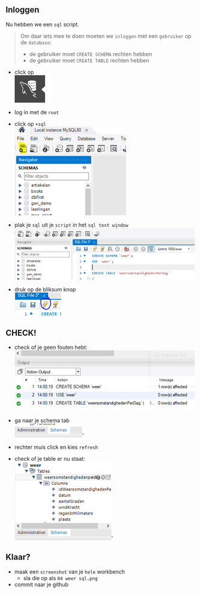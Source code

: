 
## Inloggen

Nu hebben we een `sql` script.
> Om daar iets mee te doen moeten we `inloggen` met een `gebruiker` op de `database`:
> - de gebruiker moet `CREATE SCHEMA` rechten hebben 
> - de gebruiker moet `CREATE TABLE` rechten hebben 

- click op
</br>![](img/dbman.PNG)

- log in met de `root`
- click op `+sql`
</br>![](img/plussql.PNG)

- plak je `sql` uit je `script` in het `sql text window`
</br>![](img/paste.PNG)

- druk op de bliksum knop
</br>![](img/exe.PNG)

## CHECK!

- check of je geen fouten hebt:
</br>![](img/check.PNG)

- ga naar je schema tab
</br>![](img/schemas.PNG)'

- rechter muis click en kies `refresh`

- check of je table er nu staat:
</br>![](img/ok.PNG)'


## Klaar?
- maak een `screenshot` van je `hele` workbench
    - sla die op als `04 weer sql.png`
- commit naar je github